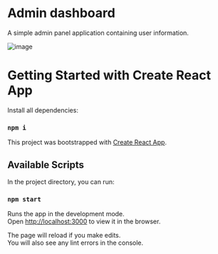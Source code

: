 # Admin dashboard

A simple admin panel application containing user information.

![image](https://user-images.githubusercontent.com/45105697/180992165-efe01883-747f-4cd2-a7da-ace2d9c9a467.png)

# Getting Started with Create React App

Install all dependencies:

### `npm i`

This project was bootstrapped with [Create React App](https://github.com/facebook/create-react-app).

## Available Scripts

In the project directory, you can run:

### `npm start`

Runs the app in the development mode.\
Open [http://localhost:3000](http://localhost:3000) to view it in the browser.

The page will reload if you make edits.\
You will also see any lint errors in the console.
